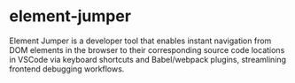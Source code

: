 # element-jumper
Element Jumper is a developer tool that enables instant navigation from DOM elements in the browser to their corresponding source code locations in VSCode via keyboard shortcuts and Babel/webpack plugins, streamlining frontend debugging workflows.
